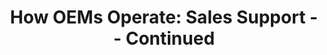 ---
highlight: "false" 
title: "How OEMs Operate: Sales Support -- Continued"
description: "The OEM has a partner network to expand its reach to all potential customers. Often referred to as the channel, these partners are an extension of the sales arm of the OEM."
url-link: "https://community.max.gov/download/attachments/2403246889/Module-6--%20IBT_OEM%20Operations_%20Sales%20Support%20%28continued%29%20.pdf?api=v2"
type: "PDF"
gov-only: "true"
is-external: "false"
publication-date: "July 01, 2023"
reading-time: "5"
resource-type: "guidance"
filter: "acquisition-best-practices"
audience: "contracts-acquisitions"
branded-offerings: "it-buyers-training-support "
---